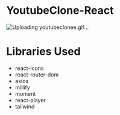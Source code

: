 # YoutubeClone-React

![Uploading youtubeclonee.gif…]()


# Libraries Used

- react-icons
- react-router-dom
- axios
- millify
- moment
- react-player
- tailwind



